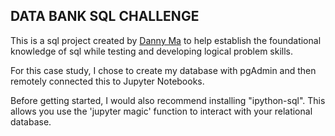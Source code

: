## DATA BANK SQL CHALLENGE

This is a sql project created by [Danny Ma]("https://www.linkedin.com/in/datawithdanny/") to help establish the foundational knowledge of sql while testing and developing logical problem skills.

For this case study, I chose to create my database with pgAdmin and then remotely connected this to Jupyter Notebooks. 

Before getting started, I would also recommend installing "ipython-sql". This allows you use the 'jupyter magic' function to interact with your relational database.
